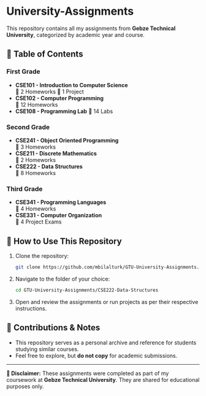 # University-Assignments

This repository contains all my assignments from **Gebze Technical University**, categorized by academic year and course.

## 📑 Table of Contents

### First Grade
- **CSE101 - Introduction to Computer Science**  
  🏁 2 Homeworks
  🏁 1 Project
- **CSE102 - Computer Programming**  
  🏁 12 Homeworks
- **CSE108 - Programming Lab**
  🏁 14 Labs
  

### Second Grade
- **CSE241 - Object Oriented Programming**  
  🏁 3 Homeworks  
- **CSE211 - Discrete Mathematics**  
  🏁 2 Homeworks  
- **CSE222 - Data Structures**  
  🏁 8 Homeworks 

### Third Grade
- **CSE341 - Programming Languages**  
  🏁 4 Homeworks  
- **CSE331 - Computer Organization**  
  🏁 4 Project Exams

## 🚀 How to Use This Repository
1. Clone the repository:
   ```sh
   git clone https://github.com/mbilalturk/GTU-University-Assignments.git
   ```
2. Navigate to the folder of your choice:
   ```sh
   cd GTU-University-Assignments/CSE222-Data-Structures
   ```
3. Open and review the assignments or run projects as per their respective instructions.

## 📌 Contributions & Notes
- This repository serves as a personal archive and reference for students studying similar courses.
- Feel free to explore, but **do not copy** for academic submissions.

---
**📢 Disclaimer:** These assignments were completed as part of my coursework at **Gebze Technical University**. They are shared for educational purposes only.

